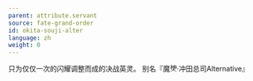 ```yaml
---
parent: attribute.servant
source: fate-grand-order
id: okita-souji-alter
language: zh
weight: 0
---
```


只为仅仅一次的闪耀调整而成的决战英灵。
别名『魔<span style="display:inline-block; position:relative;">　<span style="position:absolute;top:5%;left:0;transform:scaleY(.7);transform-origin:top;">神</span><span style="position:absolute;bottom:10%;left:0;transform:scaleY(.45);transform-origin:bottom;">人</span></span>·冲田总司Alternative』
